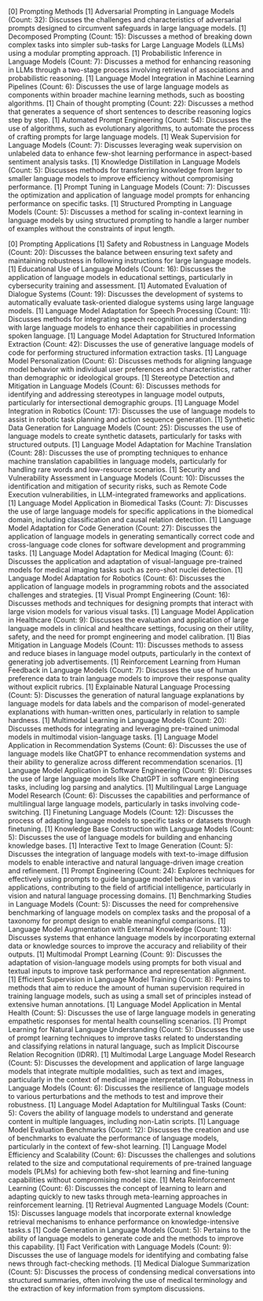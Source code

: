 [0] Prompting Methods
    [1] Adversarial Prompting in Language Models (Count: 32): Discusses the challenges and characteristics of adversarial prompts designed to circumvent safeguards in large language models.
    [1] Decomposed Prompting (Count: 15): Discusses a method of breaking down complex tasks into simpler sub-tasks for Large Language Models (LLMs) using a modular prompting approach.
    [1] Probabilistic Inference in Language Models (Count: 7): Discusses a method for enhancing reasoning in LLMs through a two-stage process involving retrieval of associations and probabilistic reasoning.
    [1] Language Model Integration in Machine Learning Pipelines (Count: 6): Discusses the use of large language models as components within broader machine learning methods, such as boosting algorithms.
    [1] Chain of thought prompting (Count: 22): Discusses a method that generates a sequence of short sentences to describe reasoning logics step by step.
    [1] Automated Prompt Engineering (Count: 54): Discusses the use of algorithms, such as evolutionary algorithms, to automate the process of crafting prompts for large language models.
    [1] Weak Supervision for Language Models (Count: 7): Discusses leveraging weak supervision on unlabeled data to enhance few-shot learning performance in aspect-based sentiment analysis tasks.
    [1] Knowledge Distillation in Language Models (Count: 5): Discusses methods for transferring knowledge from larger to smaller language models to improve efficiency without compromising performance.
    [1] Prompt Tuning in Language Models (Count: 7): Discusses the optimization and application of language model prompts for enhancing performance on specific tasks.
    [1] Structured Prompting in Language Models (Count: 5): Discusses a method for scaling in-context learning in language models by using structured prompting to handle a larger number of examples without the constraints of input length.


[0] Prompting Applications
    [1] Safety and Robustness in Language Models (Count: 20): Discusses the balance between ensuring text safety and maintaining robustness in following instructions for large language models.
    [1] Educational Use of Language Models (Count: 16): Discusses the application of language models in educational settings, particularly in cybersecurity training and assessment.
    [1] Automated Evaluation of Dialogue Systems (Count: 19): Discusses the development of systems to automatically evaluate task-oriented dialogue systems using large language models.
    [1] Language Model Adaptation for Speech Processing (Count: 11): Discusses methods for integrating speech recognition and understanding with large language models to enhance their capabilities in processing spoken language.
    [1] Language Model Adaptation for Structured Information Extraction (Count: 42): Discusses the use of generative language models of code for performing structured information extraction tasks.
    [1] Language Model Personalization (Count: 6): Discusses methods for aligning language model behavior with individual user preferences and characteristics, rather than demographic or ideological groups.
    [1] Stereotype Detection and Mitigation in Language Models (Count: 6): Discusses methods for identifying and addressing stereotypes in language model outputs, particularly for intersectional demographic groups.
    [1] Language Model Integration in Robotics (Count: 17): Discusses the use of language models to assist in robotic task planning and action sequence generation.
    [1] Synthetic Data Generation for Language Models (Count: 25): Discusses the use of language models to create synthetic datasets, particularly for tasks with structured outputs.
    [1] Language Model Adaptation for Machine Translation (Count: 28): Discusses the use of prompting techniques to enhance machine translation capabilities in language models, particularly for handling rare words and low-resource scenarios.
    [1] Security and Vulnerability Assessment in Language Models (Count: 10): Discusses the identification and mitigation of security risks, such as Remote Code Execution vulnerabilities, in LLM-integrated frameworks and applications.
    [1] Language Model Application in Biomedical Tasks (Count: 7): Discusses the use of large language models for specific applications in the biomedical domain, including classification and causal relation detection.
    [1] Language Model Adaptation for Code Generation (Count: 27): Discusses the application of language models in generating semantically correct code and cross-language code clones for software development and programming tasks.
    [1] Language Model Adaptation for Medical Imaging (Count: 6): Discusses the application and adaptation of visual-language pre-trained models for medical imaging tasks such as zero-shot nuclei detection.
    [1] Language Model Adaptation for Robotics (Count: 6): Discusses the application of language models in programming robots and the associated challenges and strategies.
    [1] Visual Prompt Engineering (Count: 16): Discusses methods and techniques for designing prompts that interact with large vision models for various visual tasks.
    [1] Language Model Application in Healthcare (Count: 9): Discusses the evaluation and application of large language models in clinical and healthcare settings, focusing on their utility, safety, and the need for prompt engineering and model calibration.
    [1] Bias Mitigation in Language Models (Count: 11): Discusses methods to assess and reduce biases in language model outputs, particularly in the context of generating job advertisements.
    [1] Reinforcement Learning from Human Feedback in Language Models (Count: 7): Discusses the use of human preference data to train language models to improve their response quality without explicit rubrics.
    [1] Explainable Natural Language Processing (Count: 5): Discusses the generation of natural language explanations by language models for data labels and the comparison of model-generated explanations with human-written ones, particularly in relation to sample hardness.
    [1] Multimodal Learning in Language Models (Count: 20): Discusses methods for integrating and leveraging pre-trained unimodal models in multimodal vision-language tasks.
    [1] Language Model Application in Recommendation Systems (Count: 6): Discusses the use of language models like ChatGPT to enhance recommendation systems and their ability to generalize across different recommendation scenarios.
    [1] Language Model Application in Software Engineering (Count: 9): Discusses the use of large language models like ChatGPT in software engineering tasks, including log parsing and analytics.
    [1] Multilingual Large Language Model Research (Count: 6): Discusses the capabilities and performance of multilingual large language models, particularly in tasks involving code-switching.
    [1] Finetuning Language Models (Count: 12): Discusses the process of adapting language models to specific tasks or datasets through finetuning.
    [1] Knowledge Base Construction with Language Models (Count: 5): Discusses the use of language models for building and enhancing knowledge bases.
    [1] Interactive Text to Image Generation (Count: 5): Discusses the integration of language models with text-to-image diffusion models to enable interactive and natural language-driven image creation and refinement.
    [1] Prompt Engineering (Count: 24): Explores techniques for effectively using prompts to guide language model behavior in various applications, contributing to the field of artificial intelligence, particularly in vision and natural language processing domains.
    [1] Benchmarking Studies in Language Models (Count: 5): Discusses the need for comprehensive benchmarking of language models on complex tasks and the proposal of a taxonomy for prompt design to enable meaningful comparisons.
    [1] Language Model Augmentation with External Knowledge (Count: 13): Discusses systems that enhance language models by incorporating external data or knowledge sources to improve the accuracy and reliability of their outputs.
    [1] Multimodal Prompt Learning (Count: 9): Discusses the adaptation of vision-language models using prompts for both visual and textual inputs to improve task performance and representation alignment.
    [1] Efficient Supervision in Language Model Training (Count: 8): Pertains to methods that aim to reduce the amount of human supervision required in training language models, such as using a small set of principles instead of extensive human annotations.
    [1] Language Model Application in Mental Health (Count: 5): Discusses the use of large language models in generating empathetic responses for mental health counselling scenarios.
    [1] Prompt Learning for Natural Language Understanding (Count: 5): Discusses the use of prompt learning techniques to improve tasks related to understanding and classifying relations in natural language, such as Implicit Discourse Relation Recognition (IDRR).
    [1] Multimodal Large Language Model Research (Count: 5): Discusses the development and application of large language models that integrate multiple modalities, such as text and images, particularly in the context of medical image interpretation.
    [1] Robustness in Language Models (Count: 6): Discusses the resilience of language models to various perturbations and the methods to test and improve their robustness.
    [1] Language Model Adaptation for Multilingual Tasks (Count: 5): Covers the ability of language models to understand and generate content in multiple languages, including non-Latin scripts.
    [1] Language Model Evaluation Benchmarks (Count: 12): Discusses the creation and use of benchmarks to evaluate the performance of language models, particularly in the context of few-shot learning.
    [1] Language Model Efficiency and Scalability (Count: 6): Discusses the challenges and solutions related to the size and computational requirements of pre-trained language models (PLMs) for achieving both few-shot learning and fine-tuning capabilities without compromising model size.
    [1] Meta Reinforcement Learning (Count: 6): Discusses the concept of learning to learn and adapting quickly to new tasks through meta-learning approaches in reinforcement learning.
    [1] Retrieval Augmented Language Models (Count: 15): Discusses language models that incorporate external knowledge retrieval mechanisms to enhance performance on knowledge-intensive tasks.s
    [1] Code Generation in Language Models (Count: 5): Pertains to the ability of language models to generate code and the methods to improve this capability.
    [1] Fact Verification with Language Models (Count: 9): Discusses the use of language models for identifying and combating false news through fact-checking methods.
    [1] Medical Dialogue Summarization (Count: 5): Discusses the process of condensing medical conversations into structured summaries, often involving the use of medical terminology and the extraction of key information from symptom discussions.

